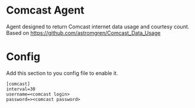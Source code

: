 # Comcast Agent

Agent designed to return Comcast internet data usage and courtesy count.
Based on https://github.com/astromgren/Comcast_Data_Usage


# Config
Add this section to you config file to enable it.

```
[comcast]
interval=30
username=<comcast login>
password=><comcast password>
```